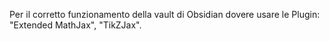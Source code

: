 Per il corretto funzionamento della vault di Obsidian dovere usare le Plugin: "Extended MathJax", "TikZJax".
